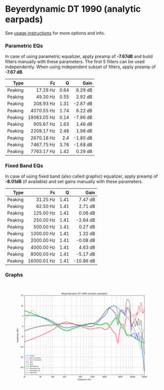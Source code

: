 # Beyerdynamic DT 1990 (analytic earpads)
See [usage instructions](https://github.com/jaakkopasanen/AutoEq#usage) for more options and info.

### Parametric EQs
In case of using parametric equalizer, apply preamp of **-7.67dB** and build filters manually
with these parameters. The first 5 filters can be used independently.
When using independent subset of filters, apply preamp of **-7.67 dB**.

| Type    | Fc          |    Q | Gain     |
|--------:|------------:|-----:|---------:|
| Peaking | 17.28 Hz    | 0.64 | 6.29 dB  |
| Peaking | 49.30 Hz    | 0.55 | 2.92 dB  |
| Peaking | 208.93 Hz   | 1.31 | -2.87 dB |
| Peaking | 4070.55 Hz  | 1.74 | 6.22 dB  |
| Peaking | 19063.05 Hz | 0.14 | -7.86 dB |
| Peaking | 905.67 Hz   | 1.63 | 1.46 dB  |
| Peaking | 2209.17 Hz  | 2.48 | 1.98 dB  |
| Peaking | 2670.18 Hz  | 2.4  | -1.80 dB |
| Peaking | 7467.75 Hz  | 3.76 | -1.68 dB |
| Peaking | 7763.17 Hz  | 1.42 | 0.29 dB  |

### Fixed Band EQs
In case of using fixed band (also called graphic) equalizer, apply preamp of **-8.01dB**
(if available) and set gains manually with these parameters.

| Type    | Fc          |    Q | Gain      |
|--------:|------------:|-----:|----------:|
| Peaking | 31.25 Hz    | 1.41 | 7.47 dB   |
| Peaking | 62.50 Hz    | 1.41 | 2.71 dB   |
| Peaking | 125.00 Hz   | 1.41 | 0.06 dB   |
| Peaking | 250.00 Hz   | 1.41 | -2.64 dB  |
| Peaking | 500.00 Hz   | 1.41 | 0.27 dB   |
| Peaking | 1000.00 Hz  | 1.41 | 1.32 dB   |
| Peaking | 2000.00 Hz  | 1.41 | -0.08 dB  |
| Peaking | 4000.00 Hz  | 1.41 | 4.63 dB   |
| Peaking | 8000.00 Hz  | 1.41 | -5.17 dB  |
| Peaking | 16000.01 Hz | 1.41 | -10.86 dB |

### Graphs
![](./Beyerdynamic%20DT%201990%20(analytic%20earpads).png)